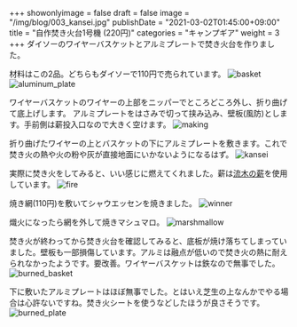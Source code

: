 +++
showonlyimage = false
draft = false
image = "/img/blog/003_kansei.jpg"
publishDate = "2021-03-02T01:45:00+09:00"
title = "自作焚き火台1号機 (220円)"
categories = "キャンプギア"
weight = 3
+++
ダイソーのワイヤーバスケットとアルミプレートで焚き火台を作りました。
<!--more-->

材料はこの2品。どちらもダイソーで110円で売られています。
![basket](/img/blog/003_basket.jpg)
![aluminum_plate](/img/blog/003_aluminum_plate.jpg)

ワイヤーバスケットのワイヤーの上部をニッパーでところどころ外し、折り曲げて底上げします。
アルミプレートをはさみで切って挟み込み、壁板(風防)とします。手前側は薪投入口なので大きく空けます。
![making](/img/blog/003_making.jpg)

折り曲げたワイヤーの上とバスケットの下にアルミプレートを敷きます。これで焚き火の熱や火の粉や灰が直接地面にいかないようになるはず。
![kansei](/img/blog/003_kansei.jpg)

実際に焚き火をしてみると、いい感じに燃えてくれました。薪は[流木の薪](/blog/001_driftwood/)を使用しています。
![fire](/img/blog/003_fire.jpg)

焼き網(110円)を敷いてシャウエッセンを焼きました。
![winner](/img/blog/003_winner.jpg)

熾火になったら網を外して焼きマシュマロ。
![marshmallow](/img/blog/003_marshmallow.jpg)

焚き火が終わってから焚き火台を確認してみると、底板が焼け落ちてしまっていました。壁板も一部損傷しています。アルミは融点が低いので焚き火の熱に耐えられなかったようです。要改善。ワイヤーバスケットは鉄なので無事でした。
![burned_basket](/img/blog/003_burned_basket.jpg)

下に敷いたアルミプレートはほぼ無事でした。とはいえ芝生の上なんかでやる場合は心許ないですね。焚き火シートを使うなどしたほうが良さそうです。
![burned_plate](/img/blog/003_burned_plate.jpg)
